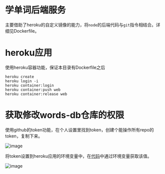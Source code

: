 # 学单词后端服务
主要借助了heroku的自定义镜像的能力，将`node`的后端代码与`git`指令相结合。详细见Dockerfile。

# heroku应用
使用heroku容器功能，保证本目录有Dockerfile之后
```
heroku create
heroku login -i
heroku container:login
heroku container:push web
heroku container:release web
```

# 获取修改words-db仓库的权限
使用github的token功能，在个人设置里找到token，创建个能操作所有repo的token，复制下来。

![image](https://i.imgur.com/MJOAEF5.png)

将token设置到heroku应用的环境变量中，在[代码](https://github.com/sunwu51/words-heroku/blob/master/index.js#L17)中通过环境变量获取该值。

![image](https://i.imgur.com/Erssrod.png)